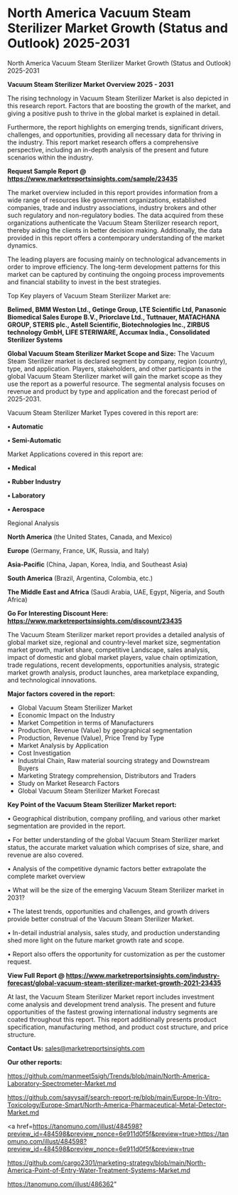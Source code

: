# North America Vacuum Steam Sterilizer Market Growth (Status and Outlook) 2025-2031
North America Vacuum Steam Sterilizer Market Growth (Status and Outlook) 2025-2031

<Strong> Vacuum Steam Sterilizer Market Overview 2025 - 2031</strong>

The rising technology in Vacuum Steam Sterilizer Market is also depicted in this research report. Factors that are boosting the growth of the market, and giving a positive push to thrive in the global market is explained in detail.

Furthermore, the report highlights on emerging trends, significant drivers, challenges, and opportunities, providing all necessary data for thriving in the industry. This report market research offers a comprehensive perspective, including an in-depth analysis of the present and future scenarios within the industry.

<strong>Request Sample Report @ <a href=https://www.marketreportsinsights.com/sample/23435>https://www.marketreportsinsights.com/sample/23435</a></strong>

The market overview included in this report provides information from a wide range of resources like government organizations, established companies, trade and industry associations, industry brokers and other such regulatory and non-regulatory bodies. The data acquired from these organizations authenticate the Vacuum Steam Sterilizer research report, thereby aiding the clients in better decision making. Additionally, the data provided in this report offers a contemporary understanding of the market dynamics.

The leading players are focusing mainly on technological advancements in order to improve efficiency. The long-term development patterns for this market can be captured by continuing the ongoing process improvements and financial stability to invest in the best strategies.

Top Key players of Vacuum Steam Sterilizer Market are:

<strong>Belimed, BMM Weston Ltd., Getinge Group, LTE Scientific Ltd, Panasonic Biomedical Sales Europe B.V., Priorclave Ltd., Tuttnauer, MATACHANA GROUP, STERIS plc., Astell Scientific, Biotechnologies Inc., ZIRBUS technology GmbH, LIFE STERIWARE, Accumax India., Consolidated Sterilizer Systems</strong>

<strong><b>Global Vacuum Steam Sterilizer Market Scope and Size:</b></strong>
The Vacuum Steam Sterilizer market is declared segment by company, region (country), type, and application. Players, stakeholders, and other participants in the global Vacuum Steam Sterilizer market will gain the market scope as they use the report as a powerful resource. The segmental analysis focuses on revenue and product by type and application and the forecast period of 2025-2031.

Vacuum Steam Sterilizer Market Types covered in this report are:

<strong>• Automatic

• Semi-Automatic</strong>

Market Applications covered in this report are:

<strong>• Medical

• Rubber Industry

• Laboratory

• Aerospace</strong> 

Regional Analysis

<strong>North America</strong> (the United States, Canada, and Mexico)

<strong>Europe</strong> (Germany, France, UK, Russia, and Italy)

<strong>Asia-Pacific</strong> (China, Japan, Korea, India, and Southeast Asia)

<strong>South America</strong> (Brazil, Argentina, Colombia, etc.)

<strong>The Middle East and Africa</strong> (Saudi Arabia, UAE, Egypt, Nigeria, and South Africa)

<strong>Go For Interesting Discount Here: <a href=https://www.marketreportsinsights.com/discount/23435>https://www.marketreportsinsights.com/discount/23435</a></strong>

The Vacuum Steam Sterilizer market report provides a detailed analysis of global market size, regional and country-level market size, segmentation market growth, market share, competitive Landscape, sales analysis, impact of domestic and global market players, value chain optimization, trade regulations, recent developments, opportunities analysis, strategic market growth analysis, product launches, area marketplace expanding, and technological innovations.

<strong><b>Major factors covered in the report:</b></strong>
<ul>
  <li>Global Vacuum Steam Sterilizer Market </li>
  <li>Economic Impact on the Industry</li>
  <li>Market Competition in terms of Manufacturers</li>
  <li>Production, Revenue (Value) by geographical segmentation</li>
  <li>Production, Revenue (Value), Price Trend by Type</li>
  <li>Market Analysis by Application</li>
  <li>Cost Investigation</li>
  <li>Industrial Chain, Raw material sourcing strategy and Downstream Buyers</li>
  <li>Marketing Strategy comprehension, Distributors and Traders</li>
  <li>Study on Market Research Factors</li>
  <li>Global Vacuum Steam Sterilizer Market Forecast</li>
</ul>

<strong><b>Key Point of the Vacuum Steam Sterilizer Market report:</b></strong>

• Geographical distribution, company profiling, and various other market segmentation are provided in the report.

• For better understanding of the global Vacuum Steam Sterilizer market status, the accurate market valuation which comprises of size, share, and revenue are also covered.

• Analysis of the competitive dynamic factors better extrapolate the complete market overview

• What will be the size of the emerging Vacuum Steam Sterilizer market in 2031?

• The latest trends, opportunities and challenges, and growth drivers provide better construal of the Vacuum Steam Sterilizer Market.

• In-detail industrial analysis, sales study, and production understanding shed more light on the future market growth rate and scope.

• Report also offers the opportunity for customization as per the customer request.

<strong><b>View Full Report @ <a href=https://www.marketreportsinsights.com/industry-forecast/global-vacuum-steam-sterilizer-market-growth-2021-23435>https://www.marketreportsinsights.com/industry-forecast/global-vacuum-steam-sterilizer-market-growth-2021-23435</a></b></strong>


At last, the Vacuum Steam Sterilizer Market report includes investment come analysis and development trend analysis. The present and future opportunities of the fastest growing international industry segments are coated throughout this report. This report additionally presents product specification, manufacturing method, and product cost structure, and price structure.

<strong>Contact Us:</strong>
sales@marketreportsinsights.com

<strong>Our other reports:</strong>

<a href=https://github.com/manmeet5sigh/Trends/blob/main/North-America-Laboratory-Spectrometer-Market.md>https://github.com/manmeet5sigh/Trends/blob/main/North-America-Laboratory-Spectrometer-Market.md</a>

<a href=https://github.com/sayysaif/search-report-re/blob/main/Europe-In-Vitro-Toxicology/Europe-Smart/North-America-Pharmaceutical-Metal-Detector-Market.md>https://github.com/sayysaif/search-report-re/blob/main/Europe-In-Vitro-Toxicology/Europe-Smart/North-America-Pharmaceutical-Metal-Detector-Market.md</a>

<a href=https://tanomuno.com/illust/484598?preview_id=484598&preview_nonce=6e911d0f5f&preview=true>https://tanomuno.com/illust/484598?preview_id=484598&preview_nonce=6e911d0f5f&preview=true</a>

<a href=https://github.com/cargo2301/marketing-strategy/blob/main/North-America-Point-of-Entry-Water-Treatment-Systems-Market.md>https://github.com/cargo2301/marketing-strategy/blob/main/North-America-Point-of-Entry-Water-Treatment-Systems-Market.md</a>

<a href=https://tanomuno.com/illust/486362>https://tanomuno.com/illust/486362</a>"
